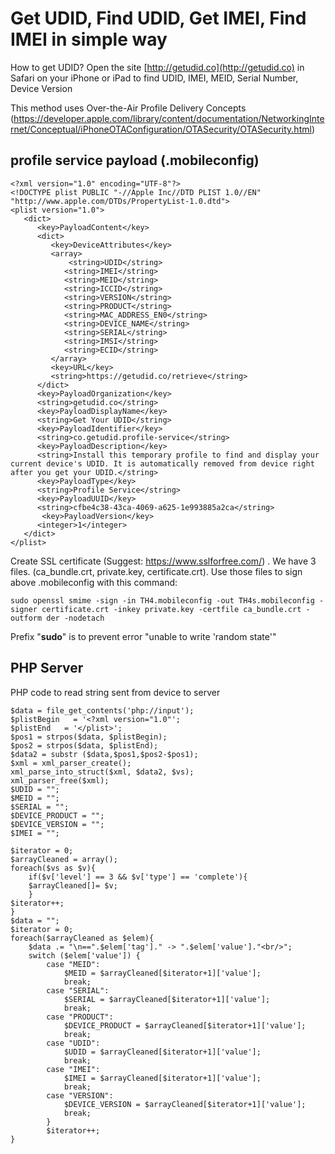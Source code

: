 # Get UDID, Find UDID, Get IMEI, Find IMEI in simple way
How to get UDID? Open the site [http://getudid.co](http://getudid.co) in Safari on your iPhone or iPad to find UDID, IMEI, MEID, Serial Number, Device Version

This method uses Over-the-Air Profile Delivery Concepts (https://developer.apple.com/library/content/documentation/NetworkingInternet/Conceptual/iPhoneOTAConfiguration/OTASecurity/OTASecurity.html)

## profile service payload (.mobileconfig)
```
<?xml version="1.0" encoding="UTF-8"?>
<!DOCTYPE plist PUBLIC "-//Apple Inc//DTD PLIST 1.0//EN" "http://www.apple.com/DTDs/PropertyList-1.0.dtd">
<plist version="1.0">
   <dict>
      <key>PayloadContent</key>
      <dict>
         <key>DeviceAttributes</key>
         <array>
			 <string>UDID</string>
			<string>IMEI</string>
			<string>MEID</string>
			<string>ICCID</string>
			<string>VERSION</string>
			<string>PRODUCT</string>
			<string>MAC_ADDRESS_EN0</string>
			<string>DEVICE_NAME</string>
			<string>SERIAL</string>
			<string>IMSI</string>
			<string>ECID</string>
         </array>
         <key>URL</key>
         <string>https://getudid.co/retrieve</string>
      </dict>
      <key>PayloadOrganization</key>
      <string>getudid.co</string>
      <key>PayloadDisplayName</key>
      <string>Get Your UDID</string>
      <key>PayloadIdentifier</key>
      <string>co.getudid.profile-service</string>
      <key>PayloadDescription</key>
      <string>Install this temporary profile to find and display your current device's UDID. It is automatically removed from device right after you get your UDID.</string>
      <key>PayloadType</key>
      <string>Profile Service</string>
      <key>PayloadUUID</key>
      <string>cfbe4c38-43ca-4069-a625-1e993885a2ca</string>
       <key>PayloadVersion</key>
      <integer>1</integer>
   </dict>
</plist>
```
Create SSL certificate (Suggest: https://www.sslforfree.com/) . We have 3 files. (ca_bundle.crt, private.key, certificate.crt).
Use those files to sign above .mobileconfig with this command:
```
sudo openssl smime -sign -in TH4.mobileconfig -out TH4s.mobileconfig -signer certificate.crt -inkey private.key -certfile ca_bundle.crt -outform der -nodetach
```

Prefix "**sudo**" is to prevent error "unable to write 'random state'"

## PHP Server
PHP code to read string sent from device to server
```
$data = file_get_contents('php://input');
$plistBegin   = '<?xml version="1.0"';
$plistEnd   = '</plist>';
$pos1 = strpos($data, $plistBegin);
$pos2 = strpos($data, $plistEnd);
$data2 = substr ($data,$pos1,$pos2-$pos1);
$xml = xml_parser_create();
xml_parse_into_struct($xml, $data2, $vs);
xml_parser_free($xml);
$UDID = "";
$MEID = "";
$SERIAL = "";
$DEVICE_PRODUCT = "";
$DEVICE_VERSION = "";
$IMEI = "";

$iterator = 0;
$arrayCleaned = array();
foreach($vs as $v){
	if($v['level'] == 3 && $v['type'] == 'complete'){
	$arrayCleaned[]= $v;
	}
$iterator++;
}
$data = "";
$iterator = 0;
foreach($arrayCleaned as $elem){
	$data .= "\n==".$elem['tag']." -> ".$elem['value']."<br/>";
	switch ($elem['value']) {
		case "MEID":
			$MEID = $arrayCleaned[$iterator+1]['value'];
			break;
		case "SERIAL":
			$SERIAL = $arrayCleaned[$iterator+1]['value'];
			break;
		case "PRODUCT":
			$DEVICE_PRODUCT = $arrayCleaned[$iterator+1]['value'];
			break;
		case "UDID":
			$UDID = $arrayCleaned[$iterator+1]['value'];
			break;
		case "IMEI":
			$IMEI = $arrayCleaned[$iterator+1]['value'];
			break;
		case "VERSION":
			$DEVICE_VERSION = $arrayCleaned[$iterator+1]['value'];
			break;                       
		}
		$iterator++;
}
```
